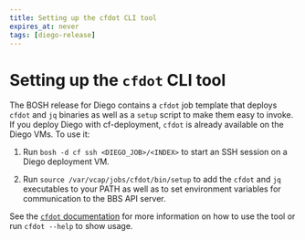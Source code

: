 ```yaml
---
title: Setting up the cfdot CLI tool
expires_at: never
tags: [diego-release]
---
```


# Setting up the `cfdot` CLI tool

The BOSH release for Diego contains a `cfdot` job template that deploys `cfdot` and `jq` binaries as well as a `setup` script to make them easy to invoke. If you deploy Diego with cf-deployment, `cfdot` is already available on the Diego VMs. To use it:

1. Run `bosh -d cf ssh <DIEGO_JOB>/<INDEX>` to start an SSH session on a Diego deployment VM.

1. Run `source /var/vcap/jobs/cfdot/bin/setup` to add the `cfdot` and `jq` executables to your PATH as well as to set environment variables for communication to the BBS API server.

See the [`cfdot` documentation](https://github.com/cloudfoundry/cfdot) for more information on how to use the tool or run `cfdot --help` to show usage.
